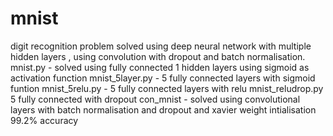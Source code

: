 # mnist
digit recognition problem solved using deep neural network with multiple hidden layers , using convolution with dropout and batch normalisation.
mnist.py - solved using fully connected 1 hidden layers using sigmoid as activation function
mnist_5layer.py - 5 fully connected layers with sigmoid funtion
mnist_5relu.py - 5 fully connected layers with relu
mnist_reludrop.py  5 fully connected with dropout
con_mnist - solved using convolutional layers with batch normalisation and dropout and xavier weight intialisation 99.2% accuracy
